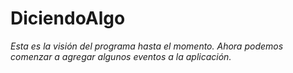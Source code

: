 # DiciendoAlgo
_Esta es la visión del programa hasta el momento. Ahora podemos comenzar a agregar algunos eventos a la aplicación._
